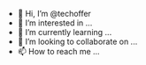 - 👋 Hi, I’m @techoffer
- 👀 I’m interested in ...
- 🌱 I’m currently learning ...
- 💞️ I’m looking to collaborate on ...
- 📫 How to reach me ...

<!---
techoffer/techoffer is a ✨ special ✨ repository because its `README.md` (this file) appears on your GitHub profile.
You can click the Preview link to take a look at your changes.
--->
